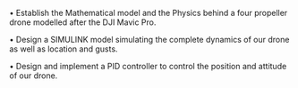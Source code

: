 • Establish the Mathematical model and the Physics behind a four propeller 
drone modelled after the DJI Mavic Pro.

• Design a SIMULINK model simulating the complete dynamics of our drone as 
well as location and gusts.

• Design and implement a PID controller to control the position and attitude of 
our drone.
